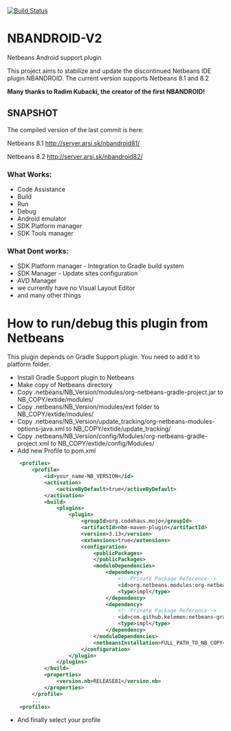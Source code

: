 [![Build Status](https://travis-ci.org/NBANDROIDTEAM/NBANDROID-V2.svg?branch=master)](https://travis-ci.org/NBANDROIDTEAM/NBANDROID-V2)

# NBANDROID-V2
Netbeans Android support plugin

This project aims to stabilize and update the discontinued Netbeans IDE plugin NBANDROID.
The current version supports Netbeans 8.1 and 8.2

**Many thanks to Radim Kubacki, the creator of the first NBANDROID!**</br>

## SNAPSHOT
The compiled version of the last commit is here:

Netbeans 8.1 http://server.arsi.sk/nbandroid81/

Netbeans 8.2 http://server.arsi.sk/nbandroid82/
### What Works:
* Code Assistance
* Build
* Run
* Debug
* Android emulator
* SDK Platform manager
* SDK Tools manager

### What Dont works:
* SDK Platform manager - Integration to Gradle build system
* SDK Manager - Update sites configuration
* AVD Manager
* we currently have no Visual Layout Editor 
* and many other things


# How to run/debug this plugin from Netbeans
This plugin depends on Gradle Support plugin. You need to add it to platform folder.

* Install Gradle Support plugin to Netbeans
* Make copy of Netbeans directory
* Copy .netbeans/NB_Version/modules/org-netbeans-gradle-project.jar to NB_COPY/extide/modules/
* Copy .netbeans/NB_Version/modules/ext folder to NB_COPY/extide/modules/
* Copy .netbeans/NB_Version/update_tracking/org-netbeans-modules-options-java.xml to NB_COPY/extide/update_tracking/
* Copy .netbeans/NB_Version/config/Modules/org-netbeans-gradle-project.xml to NB_COPY/extide/config/Modules/
* Add new Profile to pom.xml
```xml
    <profiles>
        <profile>
            <id>your_name-NB_VERSION</id>
            <activation>
                <activeByDefault>true</activeByDefault>
            </activation>
            <build>
                <plugins>
                    <plugin>
                        <groupId>org.codehaus.mojo</groupId>
                        <artifactId>nbm-maven-plugin</artifactId>
                        <version>3.13</version>
                        <extensions>true</extensions>
                        <configuration>
                            <publicPackages>
                            </publicPackages>
                            <moduleDependencies>
                                <dependency>
                                    <!--Private Package Reference-->
                                    <id>org.netbeans.modules:org-netbeans-modules-gsf-testrunner</id>
                                    <type>impl</type>
                                </dependency>
                                <dependency>
                                    <!--Private Package Reference-->
                                    <id>com.github.kelemen:netbeans-gradle-plugin</id>
                                    <type>impl</type>
                                </dependency>
                            </moduleDependencies>
                            <netbeansInstallation>FULL_PATH_TO_NB_COPY</netbeansInstallation>
                        </configuration>
                    </plugin>
                </plugins>
            </build>
            <properties>
                <version.nb>RELEASE81</version.nb>
            </properties>
        </profile>
        ...
    <profiles>
```
* And finally select your profile
